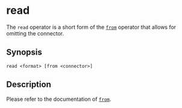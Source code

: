 # read

The `read` operator is a short form of the [`from`](from.md) operator that
allows for omitting the connector.

## Synopsis

```
read <format> [from <connector>]
```

## Description

Please refer to the documentation of [`from`](from.md).
